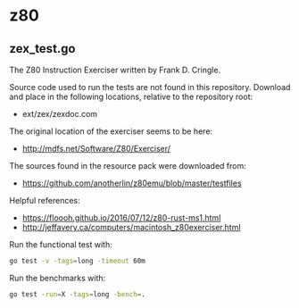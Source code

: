 # z80

## zex_test.go

The Z80 Instruction Exerciser written by Frank D. Cringle.

Source code used to run the tests are not found in this repository. Download
and place in the following locations, relative to the repository root:

- ext/zex/zexdoc.com

The original location of the exerciser seems to be here:

- http://mdfs.net/Software/Z80/Exerciser/

The sources found in the resource pack were downloaded from:

- https://github.com/anotherlin/z80emu/blob/master/testfiles

Helpful references:

- https://floooh.github.io/2016/07/12/z80-rust-ms1.html
- http://jeffavery.ca/computers/macintosh_z80exerciser.html

Run the functional test with:

```bash
go test -v -tags=long -timeout 60m
```

Run the benchmarks with:

```bash
go test -run=X -tags=long -bench=.
```